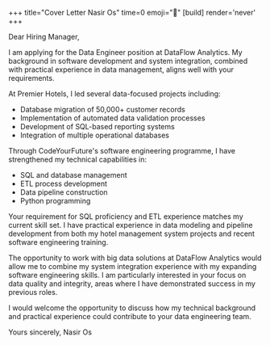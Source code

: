 +++
title="Cover Letter Nasir Os"
time=0
emoji="📝"
[build]
render='never'
+++

Dear Hiring Manager,

I am applying for the Data Engineer position at DataFlow Analytics. My background in software development and system integration, combined with practical experience in data management, aligns well with your requirements.

At Premier Hotels, I led several data-focused projects including:

- Database migration of 50,000+ customer records
- Implementation of automated data validation processes
- Development of SQL-based reporting systems
- Integration of multiple operational databases

Through CodeYourFuture's software engineering programme, I have strengthened my technical capabilities in:

- SQL and database management
- ETL process development
- Data pipeline construction
- Python programming

Your requirement for SQL proficiency and ETL experience matches my current skill set. I have practical experience in data modeling and pipeline development from both my hotel management system projects and recent software engineering training.

The opportunity to work with big data solutions at DataFlow Analytics would allow me to combine my system integration experience with my expanding software engineering skills. I am particularly interested in your focus on data quality and integrity, areas where I have demonstrated success in my previous roles.

I would welcome the opportunity to discuss how my technical background and practical experience could contribute to your data engineering team.

Yours sincerely,
Nasir Os
